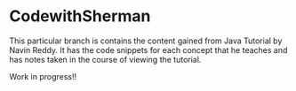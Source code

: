 # CodewithSherman
This particular branch is contains the content gained from Java Tutorial by Navin Reddy. It has the code snippets for each concept that 
he teaches and has notes taken in the course of viewing the tutorial.

Work in progress!!
